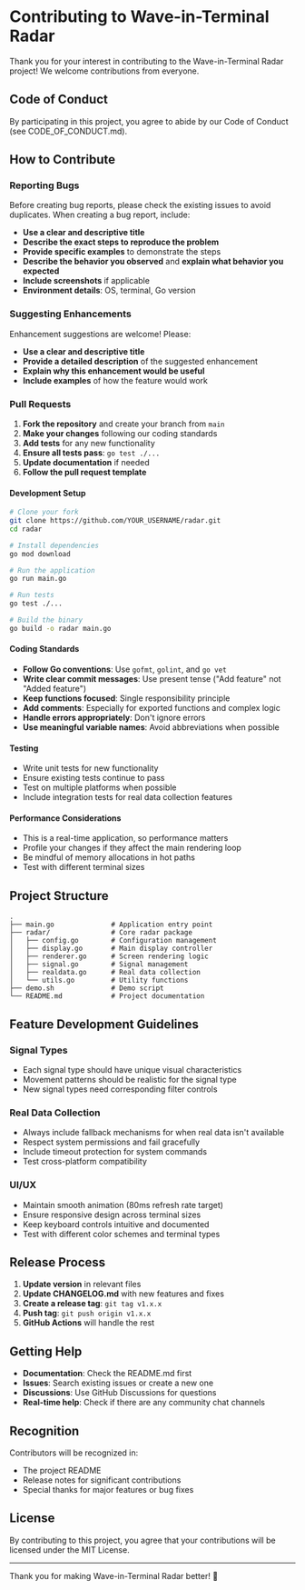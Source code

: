 # Contributing to Wave-in-Terminal Radar

Thank you for your interest in contributing to the Wave-in-Terminal Radar project! We welcome contributions from everyone.

## Code of Conduct

By participating in this project, you agree to abide by our Code of Conduct (see CODE_OF_CONDUCT.md).

## How to Contribute

### Reporting Bugs

Before creating bug reports, please check the existing issues to avoid duplicates. When creating a bug report, include:

- **Use a clear and descriptive title**
- **Describe the exact steps to reproduce the problem**
- **Provide specific examples** to demonstrate the steps
- **Describe the behavior you observed** and **explain what behavior you expected**
- **Include screenshots** if applicable
- **Environment details**: OS, terminal, Go version

### Suggesting Enhancements

Enhancement suggestions are welcome! Please:

- **Use a clear and descriptive title**
- **Provide a detailed description** of the suggested enhancement
- **Explain why this enhancement would be useful**
- **Include examples** of how the feature would work

### Pull Requests

1. **Fork the repository** and create your branch from `main`
2. **Make your changes** following our coding standards
3. **Add tests** for any new functionality
4. **Ensure all tests pass**: `go test ./...`
5. **Update documentation** if needed
6. **Follow the pull request template**

#### Development Setup

```bash
# Clone your fork
git clone https://github.com/YOUR_USERNAME/radar.git
cd radar

# Install dependencies
go mod download

# Run the application
go run main.go

# Run tests
go test ./...

# Build the binary
go build -o radar main.go
```

#### Coding Standards

- **Follow Go conventions**: Use `gofmt`, `golint`, and `go vet`
- **Write clear commit messages**: Use present tense ("Add feature" not "Added feature")
- **Keep functions focused**: Single responsibility principle
- **Add comments**: Especially for exported functions and complex logic
- **Handle errors appropriately**: Don't ignore errors
- **Use meaningful variable names**: Avoid abbreviations when possible

#### Testing

- Write unit tests for new functionality
- Ensure existing tests continue to pass
- Test on multiple platforms when possible
- Include integration tests for real data collection features

#### Performance Considerations

- This is a real-time application, so performance matters
- Profile your changes if they affect the main rendering loop
- Be mindful of memory allocations in hot paths
- Test with different terminal sizes

## Project Structure

```
.
├── main.go              # Application entry point
├── radar/               # Core radar package
│   ├── config.go        # Configuration management
│   ├── display.go       # Main display controller
│   ├── renderer.go      # Screen rendering logic
│   ├── signal.go        # Signal management
│   ├── realdata.go      # Real data collection
│   └── utils.go         # Utility functions
├── demo.sh              # Demo script
└── README.md            # Project documentation
```

## Feature Development Guidelines

### Signal Types
- Each signal type should have unique visual characteristics
- Movement patterns should be realistic for the signal type
- New signal types need corresponding filter controls

### Real Data Collection
- Always include fallback mechanisms for when real data isn't available
- Respect system permissions and fail gracefully
- Include timeout protection for system commands
- Test cross-platform compatibility

### UI/UX
- Maintain smooth animation (80ms refresh rate target)
- Ensure responsive design across terminal sizes
- Keep keyboard controls intuitive and documented
- Test with different color schemes and terminal types

## Release Process

1. **Update version** in relevant files
2. **Update CHANGELOG.md** with new features and fixes
3. **Create a release tag**: `git tag v1.x.x`
4. **Push tag**: `git push origin v1.x.x`
5. **GitHub Actions** will handle the rest

## Getting Help

- **Documentation**: Check the README.md first
- **Issues**: Search existing issues or create a new one
- **Discussions**: Use GitHub Discussions for questions
- **Real-time help**: Check if there are any community chat channels

## Recognition

Contributors will be recognized in:
- The project README
- Release notes for significant contributions
- Special thanks for major features or bug fixes

## License

By contributing to this project, you agree that your contributions will be licensed under the MIT License.

---

Thank you for making Wave-in-Terminal Radar better! 🎯 